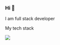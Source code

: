 ### Hi 👋 
I am full stack developer

My tech stack

<img src="https://img.shields.io/badge/HTML-000?style=for-the-badge&logo=html5&logoColor=FFFF00"/>
